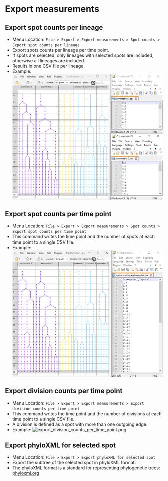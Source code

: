 # Export measurements

## Export spot counts per lineage

* Menu Location: `File > Export > Export measurements > Spot counts > Export spot counts per lineage`
* Export spots counts per lineage per time point.
* If spots are selected, only lineages with selected spots are included, otherwise all lineages are included.
* Results in one CSV file per lineage.
* Example: ![export_spot_counts_per_lineage.png](export/export_spot_counts_per_lineage.png)

## Export spot counts per time point

* Menu Location: `File > Export > Export measurements > Spot counts > Export spot counts per time point`
* This command writes the time point and the number of spots at each time point to a single CSV file.
* Example: ![export_spot_counts_per_time_point.png](export/export_spot_counts_per_time_point.png)

## Export division counts per time point

* Menu Location: `File > Export > Export measurements > Export division counts per time point`
* This command writes the time point and the number of divisions at each time point to a single CSV file.
* A division is defined as a spot with more than one outgoing edge.
* Example: ![export_division_counts_per_time_point.png](doc/export/export_division_counts_per_time_point.png)

## Export phyloXML for selected spot

* Menu Location: `File > Export > Export phyloXML for selected spot`
* Export the subtree of the selected spot in phyloXML format.
* The phyloXML format is a standard for representing phylogenetic trees: [phyloxml.org](http://www.phyloxml.org/)

